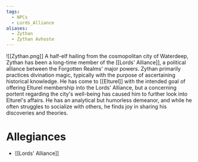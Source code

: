 ```yaml
---
tags:
  - NPCs
  - Lords_Alliance
aliases:
  - Zythan
  - Zythan Avhoste
---
```

![[Zythan.png]]
A half-elf hailing from the cosmopolitan city of Waterdeep, Zythan has been a long-time member of the [[Lords' Alliance]], a political alliance between the Forgotten Realms' major powers. Zythan primarily practices divination magic, typically with the purpose of ascertaining historical knowledge. He has come to [[Elturel]] with the intended goal of offering Elturel membership into the Lords' Alliance, but a concerning portent regarding the city's well-being has caused him to further look into Elturel's affairs. He has an analytical but humorless demeanor, and while he often struggles to socialize with others, he finds joy in sharing his discoveries and theories.
# Allegiances
- [[Lords' Alliance]]